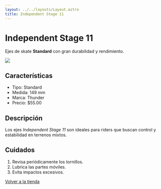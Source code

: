 ```yaml
---
layout: ../../layouts/Layout.astro
title: Independent Stage 11
---
```


<div class="markdown">
  
  # Independent Stage 11

  Ejes de skate **Standard** con gran durabilidad y rendimiento.

  ![](/images/thunder.webp)

  ## Características

  - Tipo: Standard
  - Medida: 149 mm
  - Marca: Thunder
  - Precio: $55.00

  ## Descripción

  Los ejes *Independent Stage 11* son ideales para riders que buscan control y estabilidad en terrenos mixtos.

  ## Cuidados

  1. Revisa periódicamente los tornillos.
  2. Lubrica las partes móviles.
  3. Evita impactos excesivos.

  <a href="/tienda" class="back-button">Volver a la tienda</a>
</div>
